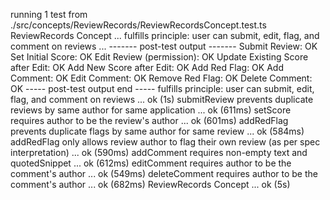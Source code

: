 running 1 test from ./src/concepts/ReviewRecords/ReviewRecordsConcept.test.ts
ReviewRecords Concept ...
  fulfills principle: user can submit, edit, flag, and comment on reviews ...
------- post-test output -------
Submit Review: OK
Set Initial Score: OK
Edit Review (permission): OK
Update Existing Score after Edit: OK
Add New Score after Edit: OK
Add Red Flag: OK
Add Comment: OK
Edit Comment: OK
Remove Red Flag: OK
Delete Comment: OK
----- post-test output end -----
  fulfills principle: user can submit, edit, flag, and comment on reviews ... ok (1s)
  submitReview prevents duplicate reviews by same author for same application ... ok (611ms)
  setScore requires author to be the review's author ... ok (601ms)
  addRedFlag prevents duplicate flags by same author for same review ... ok (584ms)
  addRedFlag only allows review author to flag their own review (as per spec interpretation) ... ok (590ms)
  addComment requires non-empty text and quotedSnippet ... ok (612ms)
  editComment requires author to be the comment's author ... ok (549ms)
  deleteComment requires author to be the comment's author ... ok (682ms)
ReviewRecords Concept ... ok (5s)
